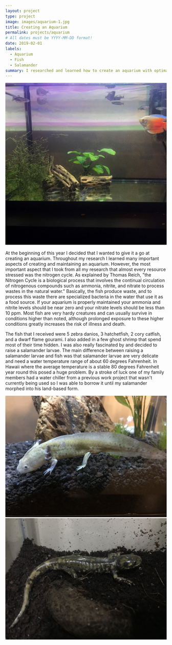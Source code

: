 ```yaml
---
layout: project
type: project
image: images/aquarium-1.jpg
title: Creating an Aquarium
permalink: projects/aquarium
# All dates must be YYYY-MM-DD format!
date: 2019-02-01
labels:
  - Aquarium
  - Fish
  - Salamander
summary: I researched and learned how to create an aquarium with optimal conditions to care for fish and a salamander larvae.
---
```

<div class="ui large rounded images">
  <img class="ui image" src="../images/aquarium-1.jpg">
</div>

At the beginning of this year I decided that I wanted to give it a go at creating an aquarium. Throughout my research I learned many important aspects of creating and maintaining an aquarium. However, the most important aspect that I took from all my research that almost every resource stressed was the nitrogen cycle. As explained by Thomas Reich, "the Nitrogen Cycle is a biological process that involves the continual circulation of nitrogenous compounds such as ammonia, nitrite, and nitrate to process wastes in the natural water." Basically, the fish produce waste, and to process this waste there are specialized bacteria in the water that use it as a food source. If your aquarium is properly maintained your ammonia and nitrite levels should be near zero and your nitrate levels should be less than 10 ppm. Most fish are very hardy creatures and can usually survive in conditions higher than noted, although prolonged exposure to these higher conditions greatly increases the risk of illness and death.

The fish that I received were 5 zebra danios, 3 hatchetfish, 2 cory catfish, and a dwarf flame gourami. I also added in a few ghost shrimp that spend most of their time hidden. I was also really fascinated by and decided to raise a salamander larvae. The main difference between raising a salamander larvae and fish was that salamander larvae are very delicate and need a water temperature range of about 60 degrees Fahrenheit. In Hawaii where the average temperature is a stable 80 degrees Fahrenheit year round this posed a huge problem. By a stroke of luck one of my family members had a water chiller from a previous work project that wasn't currently being used so I was able to borrow it until my salamander morphed into his land-based form.

<div class="ui large rounded images">
  <img class="ui image" src="../images/aquarium-2.jpg">
  <img class="ui image" src="../images/aquarium-3.jpg">
</div>

